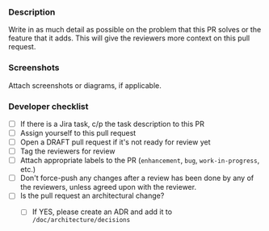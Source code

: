 ### Description

Write in as much detail as possible on the problem that this PR solves or the feature that it adds.
This will give the reviewers more context on this pull request.

### Screenshots

Attach screenshots or diagrams, if applicable.

### Developer checklist
- [ ] If there is a Jira task, c/p the task description to this PR
- [ ] Assign yourself to this pull request
- [ ] Open a DRAFT pull request if it's not ready for review yet
- [ ] Tag the reviewers for review
- [ ] Attach appropriate labels to the PR (`enhancement`, `bug`, `work-in-progress`, etc.)
- [ ] Don't force-push any changes after a review has been done by any of the reviewers, unless agreed upon with the reviewer.
- [ ] Is the pull request an architectural change?
    - [ ] If YES, please create an ADR and add it to `/doc/architecture/decisions`
    
